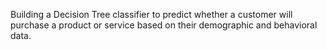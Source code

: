 Building a Decision Tree classifier to predict whether a customer will purchase a product or service based on their demographic and behavioral data.
